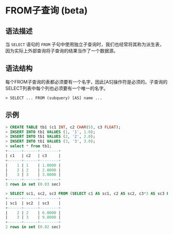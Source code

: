 # FROM子查询 (beta)

## **语法描述**

当 `SELECT` 语句的 `FROM` 子句中使用独立子查询时，我们也经常将其称为派生表，因为实际上外部查询将子查询的结果当作了一个数据源。

## **语法结构**

每个FROM子查询的表都必须要有一个名字，因此[AS]操作符是必须的。子查询的SELECT列表中每个列也必须要有一个唯一的名字。

```
> SELECT ... FROM (subquery) [AS] name ...
```

## **示例**

```sql
> CREATE TABLE tb1 (c1 INT, c2 CHAR(5), c3 FLOAT);
> INSERT INTO tb1 VALUES (1, '1', 1.0);
> INSERT INTO tb1 VALUES (2, '2', 2.0);
> INSERT INTO tb1 VALUES (3, '3', 3.0);
> select * from tb1;
+------+------+--------+
| c1   | c2   | c3     |
+------+------+--------+
|    1 | 1    | 1.0000 |
|    2 | 2    | 2.0000 |
|    3 | 3    | 3.0000 |
+------+------+--------+
3 rows in set (0.03 sec)

> SELECT sc1, sc2, sc3 FROM (SELECT c1 AS sc1, c2 AS sc2, c3*3 AS sc3 FROM tb1) AS sb WHERE sc1 > 1;
+------+------+--------+
| sc1  | sc2  | sc3    |
+------+------+--------+
|    2 | 2    | 6.0000 |
|    3 | 3    | 9.0000 |
+------+------+--------+
2 rows in set (0.02 sec)
```
